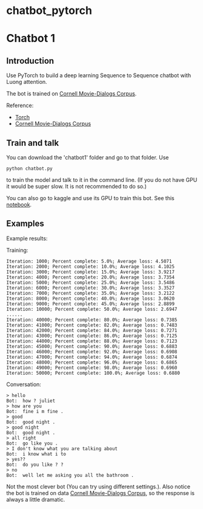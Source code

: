 # chatbot_pytorch

# Chatbot 1

## Introduction
Use PyTorch to build a deep learning Sequence to Sequence chatbot with Luong attention. 

The bot is trained on [Cornell Movie-Dialogs Corpus](https://www.cs.cornell.edu/~cristian/Cornell_Movie-Dialogs_Corpus.html).

Reference:
- [Torch](https://pytorch.org)
- [Cornell Movie-Dialogs Corpus](https://www.cs.cornell.edu/~cristian/Cornell_Movie-Dialogs_Corpus.html)

## Train and talk
You can download the 'chatbot1' folder and go to that folder. Use
```
python chatbot.py
```
to train the model and talk to it in the command line. (If you do not have GPU it would be super slow. It is not recommended to do so.)

You can also go to kaggle and use its GPU to train this bot. See this [notebook](https://www.kaggle.com/tianyuz/chatbot-pytorch?scriptVersionId=35999214).

## Examples
Example results:

Training:
```
Iteration: 1000; Percent complete: 5.0%; Average loss: 4.5071
Iteration: 2000; Percent complete: 10.0%; Average loss: 4.1025
Iteration: 3000; Percent complete: 15.0%; Average loss: 3.9217
Iteration: 4000; Percent complete: 20.0%; Average loss: 3.7354
Iteration: 5000; Percent complete: 25.0%; Average loss: 3.5486
Iteration: 6000; Percent complete: 30.0%; Average loss: 3.3527
Iteration: 7000; Percent complete: 35.0%; Average loss: 3.2122
Iteration: 8000; Percent complete: 40.0%; Average loss: 3.0620
Iteration: 9000; Percent complete: 45.0%; Average loss: 2.8899
Iteration: 10000; Percent complete: 50.0%; Average loss: 2.6947
......
Iteration: 40000; Percent complete: 80.0%; Average loss: 0.7385
Iteration: 41000; Percent complete: 82.0%; Average loss: 0.7483
Iteration: 42000; Percent complete: 84.0%; Average loss: 0.7271
Iteration: 43000; Percent complete: 86.0%; Average loss: 0.7125
Iteration: 44000; Percent complete: 88.0%; Average loss: 0.7123
Iteration: 45000; Percent complete: 90.0%; Average loss: 0.6883
Iteration: 46000; Percent complete: 92.0%; Average loss: 0.6908
Iteration: 47000; Percent complete: 94.0%; Average loss: 0.6874
Iteration: 48000; Percent complete: 96.0%; Average loss: 0.6865
Iteration: 49000; Percent complete: 98.0%; Average loss: 0.6960
Iteration: 50000; Percent complete: 100.0%; Average loss: 0.6880
```

Conversation:
```
> hello
Bot:  how ? juliet
> how are you
Bot:  fine i m fine .
> good
Bot:  good night .
> good night
Bot:  good night .
> all right
Bot:  go like you .
> I don't know what you are talking about
Bot:  i know what i to
> yes??
Bot:  do you like ? ?
> no
Bot:  well let me asking you all the bathroom .
```

Not the most clever bot (You can try using different settings.). Also notice the bot is trained on data [Cornell Movie-Dialogs Corpus](https://www.cs.cornell.edu/~cristian/Cornell_Movie-Dialogs_Corpus.html), so the response is always a little dramatic.
